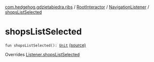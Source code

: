 [com.hedgehog.gdzietabiedra.ribs](../../index.md) / [RootInteractor](../index.md) / [NavigationListener](index.md) / [shopsListSelected](./shops-list-selected.md)

# shopsListSelected

`fun shopsListSelected(): `[`Unit`](https://kotlinlang.org/api/latest/jvm/stdlib/kotlin/-unit/index.html) [(source)](https://github.com/asvid/GdzieTaBiedra/tree/master/app/src/main/java/com/hedgehog/gdzietabiedra/ribs/RootInteractor.kt#L67)

Overrides [Listener.shopsListSelected](../../../com.hedgehog.gdzietabiedra.ribs.bottomnav/-bottom-nav-interactor/-listener/shops-list-selected.md)

